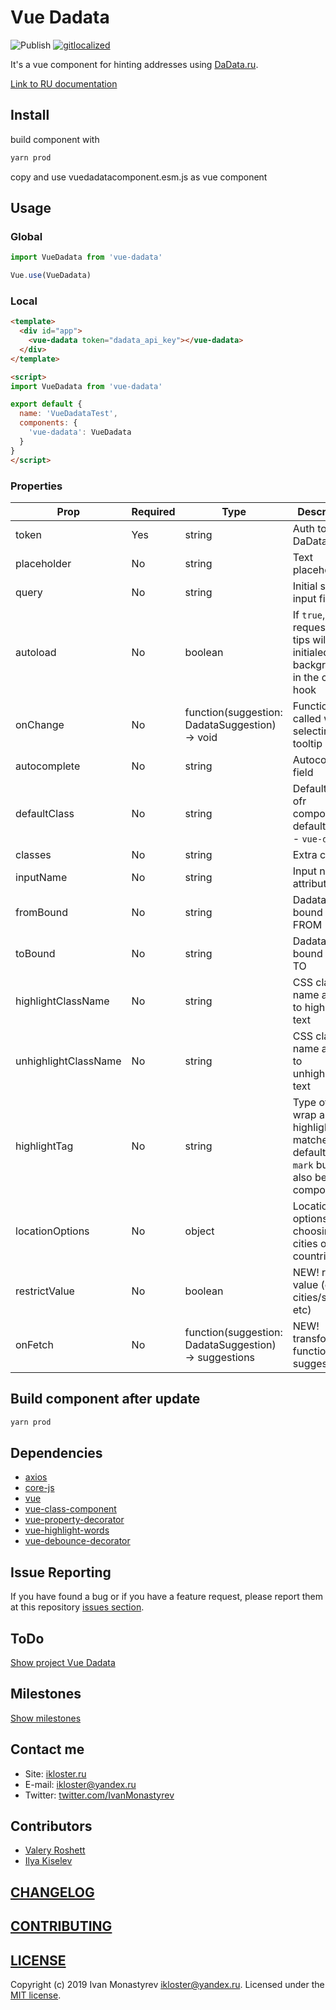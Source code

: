 # Vue Dadata

![Publish](https://github.com/ikloster03/vue-dadata/workflows/Publish/badge.svg)
[![gitlocalized ](https://gitlocalize.com/repo/3342/whole_project/badge.svg)](https://gitlocalize.com/repo/3342/whole_project?utm_source=badge)

It's a vue component for hinting addresses using [DaData.ru](https://dadata.ru).

[Link to RU documentation](https://github.com/ikloster03/vue-dadata/tree/master/ru/README.md)

## Install
build component with
```bash
yarn prod
```

copy and use vuedadatacomponent.esm.js as vue component

## Usage

### Global

```js
import VueDadata from 'vue-dadata'

Vue.use(VueDadata)
```

### Local

```html
<template>
  <div id="app">
    <vue-dadata token="dadata_api_key"></vue-dadata>
  </div>
</template>

<script>
import VueDadata from 'vue-dadata'

export default {
  name: 'VueDadataTest',
  components: {
    'vue-dadata': VueDadata
  }
}
</script>
```

### Properties

| Prop                 | Required | Type                                                  | Description                                                                                    |
|----------------------| ------------- |-------------------------------------------------------|------------------------------------------------------------------------------------------------|
| token                | Yes  | string                                                | Auth token DaData.ru                                                                           |
| placeholder          | No  | string                                                | Text placeholder                                                                               |
| query                | No  | string                                                | Initial state input field                                                                      |
| autoload             | No  | boolean                                               | If `true`, then a request for tips will be initialed in the background in the created hook     |
| onChange             | No  | function(suggestion: DadataSuggestion) -> void        | Function called when selecting a tooltip                                                       |
| autocomplete         | No  | string                                                | Autocomplete field                                                                             |
| defaultClass         | No  | string                                                | Default class ofr component, default value - `vue-dadata`                                      |
| classes              | No  | string                                                | Extra classes                                                                                  |
| inputName            | No  | string                                                | Input name attribute                                                                           |
| fromBound            | No  | string                                                | Dadata bound type FROM                                                                         |
| toBound              | No  | string                                                | Dadata bound type TO                                                                           |
| highlightClassName   | No  | string                                                | CSS class name applied to highlighted text                                                     |
| unhighlightClassName | No  | string                                                | CSS class name applied to unhighlighted text                                                   |
| highlightTag         | No  | string                                                | Type of tag to wrap around highlighted matches; defaults to `mark` but can also be a component |
| locationOptions      | No  | object                                                | Location options for choosing cities or countries                                              |
| restrictValue        | No  | boolean                                               | NEW! restict value (only cities/streets etc)                                                   |
| onFetch              | No  | function(suggestion: DadataSuggestion) -> suggestions | NEW! transform function for suggestions                                                        |

## Build component after update
```bash
yarn prod
```

## Dependencies

- [axios](https://github.com/axios/axios)
- [core-js](https://github.com/zloirock/core-js)
- [vue](https://github.com/vuejs/vue)
- [vue-class-component](https://github.com/vuejs/vue-class-component)
- [vue-property-decorator](https://github.com/kaorun343/vue-property-decorator)
- [vue-highlight-words](https://github.com/Astray-git/vue-highlight-words)
- [vue-debounce-decorator](https://github.com/trepz/vue-debounce-decorator)

## Issue Reporting

If you have found a bug or if you have a feature request, please report them at this repository [issues section](https://github.com/ikloster03/vue-dadata/issues).

## ToDo

[Show project Vue Dadata](https://github.com/ikloster03/vue-dadata/projects/1)

## Milestones

[Show milestones](https://github.com/ikloster03/vue-dadata/milestones)

## Contact me

- Site: [ikloster.ru](http://ikloster.ru)
- E-mail: <ikloster@yandex.ru>
- Twitter: [twitter.com/IvanMonastyrev](https://twitter.com/IvanMonastyrev)

## Contributors

- [Valery Roshett](https://github.com/Roshett)
- [Ilya Kiselev](https://github.com/kiselev-webdev)

## [CHANGELOG](https://github.com/ikloster03/vue-dadata/blob/master/CHANGELOG.md)

## [CONTRIBUTING](https://github.com/ikloster03/vue-dadata/blob/master/CONTRIBUTING.md)

## [LICENSE](https://github.com/ikloster03/vue-dadata/blob/master/LICENSE)

Copyright (c) 2019 Ivan Monastyrev <ikloster@yandex.ru>. Licensed under the [MIT license](https://github.com/ikloster03/vue-dadata/blob/master/LICENSE).
